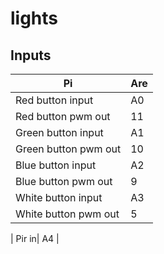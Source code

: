 # lights

## Inputs

| Pi                  |   Are       |
| ---------           |-----------|
| Red button input    | A0        |
| Red button pwm out  | 11        |
| Green button input  | A1        |
| Green button pwm out| 10        |
| Blue button input  | A2        |
| Blue button pwm out| 9        |
| White button input  | A3        |
| White button pwm out| 5        |

| Pir in| A4        |
